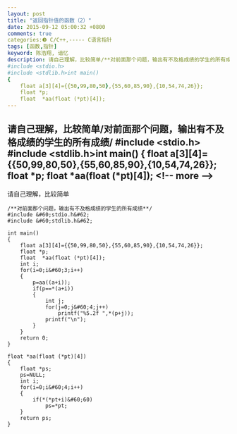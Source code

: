 ```yaml
---
layout: post
title: "返回指针值的函数（2）"
date: 2015-09-12 05:00:32 +0800
comments: true
categories:❸ C/C++,----- C语言指针
tags: [函数,指针]
keyword: 陈浩翔, 谙忆
description: 请自己理解，比较简单/**对前面那个问题，输出有不及格成绩的学生的所有成绩**/
#include <stdio.h>
#include <stdlib.h>int main()
{
    float a[3][4]={{50,99,80,50},{55,60,85,90},{10,54,74,26}};
    float *p;
    float  *aa(float (*pt)[4]); 
---
```



请自己理解，比较简单/**对前面那个问题，输出有不及格成绩的学生的所有成绩**/
#include &#60;stdio.h&#62;
#include &#60;stdlib.h&#62;int main()
{
    float a[3][4]={{50,99,80,50},{55,60,85,90},{10,54,74,26}};
    float *p;
    float  *aa(float (*pt)[4]);
&#60;!-- more --&#62;
----------

请自己理解，比较简单
```
/**对前面那个问题，输出有不及格成绩的学生的所有成绩**/
#include &#60;stdio.h&#62;
#include &#60;stdlib.h&#62;

int main()
{
    float a[3][4]={{50,99,80,50},{55,60,85,90},{10,54,74,26}};
    float *p;
    float  *aa(float (*pt)[4]);
    int i;
    for(i=0;i&#60;3;i++)
    {
        p=aa((a+i));
        if(p==*(a+i))
        {
            int j;
            for(j=0;j&#60;4;j++)
                printf("%5.2f ",*(p+j));
            printf("\n");
        }
    }
    return 0;
}

float *aa(float (*pt)[4])
{
    float *ps;
    ps=NULL;
    int i;
    for(i=0;i&#60;4;i++)
    {
        if(*(*pt+i)&#60;60)
            ps=*pt;
    }
    return ps;
}

```
